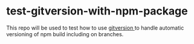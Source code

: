 # test-gitversion-with-npm-package

This repo will be used to test how to use [gitversion ](https://github.com/GitTools/GitVersion) to handle automatic versioning of npm build including on branches.
